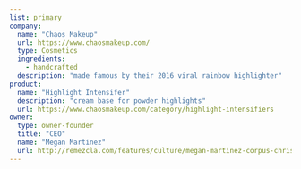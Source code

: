 ```yaml
---
list: primary
company:
  name: "Chaos Makeup"
  url: https://www.chaosmakeup.com/
  type: Cosmetics
  ingredients:
    - handcrafted
  description: "made famous by their 2016 viral rainbow highlighter"
product:
  name: "Highlight Intensifer"
  description: "cream base for powder highlights"
  url: https://www.chaosmakeup.com/category/highlight-intensifiers
owner:
  type: owner-founder
  title: "CEO"
  name: "Megan Martinez"
  url: http://remezcla.com/features/culture/megan-martinez-corpus-christi-chaos-make-up/
---
```

